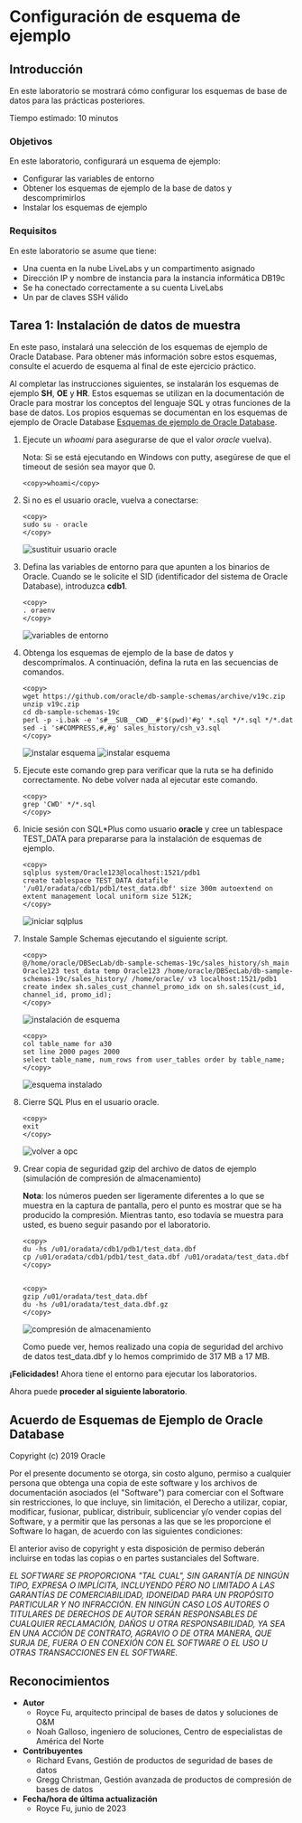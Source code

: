 # Configuración de esquema de ejemplo

## Introducción

En este laboratorio se mostrará cómo configurar los esquemas de base de datos para las prácticas posteriores.

Tiempo estimado: 10 minutos

### Objetivos

En este laboratorio, configurará un esquema de ejemplo:

*   Configurar las variables de entorno
*   Obtener los esquemas de ejemplo de la base de datos y descomprimirlos
*   Instalar los esquemas de ejemplo

### Requisitos

En este laboratorio se asume que tiene:

*   Una cuenta en la nube LiveLabs y un compartimento asignado
*   Dirección IP y nombre de instancia para la instancia informática DB19c
*   Se ha conectado correctamente a su cuenta LiveLabs
*   Un par de claves SSH válido

## Tarea 1: Instalación de datos de muestra

En este paso, instalará una selección de los esquemas de ejemplo de Oracle Database. Para obtener más información sobre estos esquemas, consulte el acuerdo de esquema al final de este ejercicio práctico.

Al completar las instrucciones siguientes, se instalarán los esquemas de ejemplo **SH**, **OE** y **HR**. Estos esquemas se utilizan en la documentación de Oracle para mostrar los conceptos del lenguaje SQL y otras funciones de la base de datos. Los propios esquemas se documentan en los esquemas de ejemplo de Oracle Database [Esquemas de ejemplo de Oracle Database](https://www.oracle.com/pls/topic/lookup?ctx=dblatest&id=COMSC).

1.  Ejecute un _whoami_ para asegurarse de que el valor _oracle_ vuelva).
    
    Nota: Si se está ejecutando en Windows con putty, asegúrese de que el timeout de sesión sea mayor que 0.
    
        <copy>whoami</copy>
        
2.  Si no es el usuario oracle, vuelva a conectarse:
    
        <copy>
        sudo su - oracle
        </copy>
        
    
    ![sustituir usuario oracle](./images/sudo-oracle.png " ")
    
3.  Defina las variables de entorno para que apunten a los binarios de Oracle. Cuando se le solicite el SID (identificador del sistema de Oracle Database), introduzca **cdb1**.
    
        <copy>
        . oraenv
        </copy>
        
    
    ![variables de entorno](./images/oraenv.png " ")
    
4.  Obtenga los esquemas de ejemplo de la base de datos y descomprímalos. A continuación, defina la ruta en las secuencias de comandos.
    
        <copy>
        wget https://github.com/oracle/db-sample-schemas/archive/v19c.zip
        unzip v19c.zip
        cd db-sample-schemas-19c
        perl -p -i.bak -e 's#__SUB__CWD__#'$(pwd)'#g' *.sql */*.sql */*.dat
        sed -i 's#COMPRESS,#,#g' sales_history/csh_v3.sql
        </copy>
        
    
    ![instalar esquema](./images/install-schema-zip1.png " ") ![instalar esquema](./images/install-schema-zip2.png " ")
    
5.  Ejecute este comando grep para verificar que la ruta se ha definido correctamente. No debe volver nada al ejecutar este comando.
    
        <copy>
        grep 'CWD' */*.sql
        </copy>
        
6.  Inicie sesión con SQL\*Plus como usuario **oracle** y cree un tablespace TEST\_DATA para prepararse para la instalación de esquemas de ejemplo.
    
        <copy>
        sqlplus system/Oracle123@localhost:1521/pdb1
        create tablespace TEST_DATA datafile '/u01/oradata/cdb1/pdb1/test_data.dbf' size 300m autoextend on extent management local uniform size 512K;
        </copy>
        
    
    ![iniciar sqlplus](./images/start-sqlplus-create-tbs-01.png " ")
    
7.  Instale Sample Schemas ejecutando el siguiente script.
    
        <copy>
        @/home/oracle/DBSecLab/db-sample-schemas-19c/sales_history/sh_main Oracle123 test_data temp Oracle123 /home/oracle/DBSecLab/db-sample-schemas-19c/sales_history/ /home/oracle/ v3 localhost:1521/pdb1
        create index sh.sales_cust_channel_promo_idx on sh.sales(cust_id, channel_id, promo_id);
        </copy>
        
    
    ![instalación de esquema](./images/sales_history_creation.png " ")
    
        <copy>
        col table_name for a30
        set line 2000 pages 2000
        select table_name, num_rows from user_tables order by table_name;
        </copy>
        
    
    ![esquema instalado](./images/tables-created.png " ")
    
8.  Cierre SQL Plus en el usuario oracle.
    
        <copy>
        exit
        </copy>
        
    
    ![volver a opc](images/return-to-opc.png)
    
9.  Crear copia de seguridad gzip del archivo de datos de ejemplo (simulación de compresión de almacenamiento)
    
    **Nota**: los números pueden ser ligeramente diferentes a lo que se muestra en la captura de pantalla, pero el punto es mostrar que se ha producido la compresión. Mientras tanto, eso todavía se muestra para usted, es bueno seguir pasando por el laboratorio.
    
        <copy>
        du -hs /u01/oradata/cdb1/pdb1/test_data.dbf
        cp /u01/oradata/cdb1/pdb1/test_data.dbf /u01/oradata/test_data.dbf
        </copy>
        
    
        <copy>
        gzip /u01/oradata/test_data.dbf
        du -hs /u01/oradata/test_data.dbf.gz
        </copy>
        
    
    ![compresión de almacenamiento](images/storage-compress-simulation.png)
    
    Como puede ver, hemos realizado una copia de seguridad del archivo de datos test\_data.dbf y lo hemos comprimido de 317 MB a 17 MB.
    

**¡Felicidades!** Ahora tiene el entorno para ejecutar los laboratorios.

Ahora puede **proceder al siguiente laboratorio**.

## Acuerdo de Esquemas de Ejemplo de Oracle Database

Copyright (c) 2019 Oracle

Por el presente documento se otorga, sin costo alguno, permiso a cualquier persona que obtenga una copia de este software y los archivos de documentación asociados (el "Software") para comerciar con el Software sin restricciones, lo que incluye, sin limitación, el Derecho a utilizar, copiar, modificar, fusionar, publicar, distribuir, sublicenciar y/o vender copias del Software, y a permitir que las personas a las que se les proporcione el Software lo hagan, de acuerdo con las siguientes condiciones:

El anterior aviso de copyright y esta disposición de permiso deberán incluirse en todas las copias o en partes sustanciales del Software.

_EL SOFTWARE SE PROPORCIONA "TAL CUAL", SIN GARANTÍA DE NINGÚN TIPO, EXPRESA O IMPLÍCITA, INCLUYENDO PERO NO LIMITADO A LAS GARANTÍAS DE COMERCIABILIDAD, IDONEIDAD PARA UN PROPÓSITO PARTICULAR Y NO INFRACCIÓN. EN NINGÚN CASO LOS AUTORES O TITULARES DE DERECHOS DE AUTOR SERÁN RESPONSABLES DE CUALQUIER RECLAMACIÓN, DAÑOS U OTRA RESPONSABILIDAD, YA SEA EN UNA ACCIÓN DE CONTRATO, AGRAVIO O DE OTRA MANERA, QUE SURJA DE, FUERA O EN CONEXIÓN CON EL SOFTWARE O EL USO U OTRAS TRANSACCIONES EN EL SOFTWARE._

## Reconocimientos

*   **Autor**
    *   Royce Fu, arquitecto principal de bases de datos y soluciones de O&M
    *   Noah Galloso, ingeniero de soluciones, Centro de especialistas de América del Norte
*   **Contribuyentes**
    *   Richard Evans, Gestión de productos de seguridad de bases de datos
    *   Gregg Christman, Gestión avanzada de productos de compresión de bases de datos
*   **Fecha/hora de última actualización**
    *   Royce Fu, junio de 2023